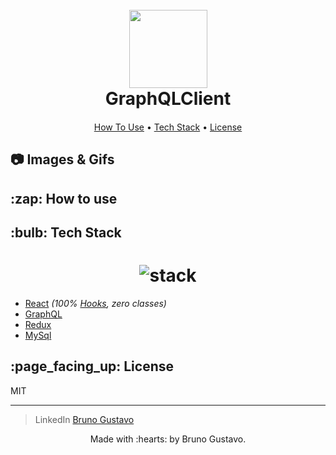 <h1 align="center">
  <br>
  <img src="https://i.imgur.com/CAnaXFq.png" height="125" width="125">
  <br>
  <b>GraphQLClient</b>
  <br>
</h1>

<h4 align="center">
</h4>

<p align="center"> </p>

<p align="center">
  <a href="#how-to-use">How To Use</a> •
  <a href="#tech-stack">Tech Stack</a> •
  <a href="#license">License</a>
</p>

## :camera: Images & Gifs

<p align='center'>

</p>
<p align='center'>
  
</p>

<div id='how-to-use'>
  <h2>:zap: How to use</h2>
</div>

<div id='tech-stack'>
  <h2>:bulb: Tech Stack</h2>
</div>

<h1 align='center'>
  <img src="https://i.imgur.com/S0tIEYd.png" alt="stack" height="" width="">
</h1>

- [React](https://github.com/facebook/react) _(100% [Hooks](https://reactjs.org/docs/hooks-intro.html), zero classes)_
- [GraphQL](https://graphql.org/)
- [Redux](https://github.com/reduxjs/react-redux)
- [MySql](https://www.mysql.com/)

<div id='license'>
  <h2>:page_facing_up: License</h2>
</div>

MIT

---

> LinkedIn [Bruno Gustavo](https://www.linkedin.com/in/bruno-gustavo-90502a13a/)

<p align='center'>
  Made with :hearts: by Bruno Gustavo.
</p>
